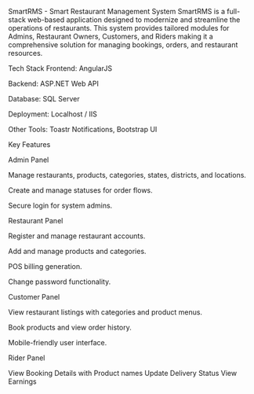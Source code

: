 SmartRMS - Smart Restaurant Management System
SmartRMS is a full-stack web-based application designed to modernize and streamline the operations of restaurants. This system provides tailored modules for Admins, Restaurant Owners, Customers, and Riders making it a comprehensive solution for managing bookings, orders, and restaurant resources.

Tech Stack
Frontend: AngularJS

Backend: ASP.NET Web API

Database: SQL Server

Deployment: Localhost / IIS

Other Tools: Toastr Notifications, Bootstrap UI

Key Features

Admin Panel

Manage restaurants, products, categories, states, districts, and locations.

Create and manage statuses for order flows.

Secure login for system admins.

Restaurant Panel

Register and manage restaurant accounts.

Add and manage products and categories.

POS billing generation.

Change password functionality.

Customer Panel

View restaurant listings with categories and product menus.

Book products and view order history.

Mobile-friendly user interface.

Rider Panel

View Booking Details with Product names
Update Delivery Status
View Earnings
